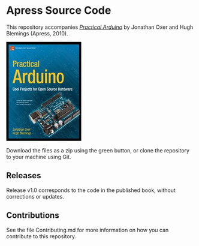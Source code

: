 # Apress Source Code

This repository accompanies [*Practical Arduino*](http://www.apress.com/9781430224778) by Jonathan Oxer and Hugh Blemings (Apress, 2010).

![Cover image](9781430224778.jpg)

Download the files as a zip using the green button, or clone the repository to your machine using Git.

## Releases

Release v1.0 corresponds to the code in the published book, without corrections or updates.

## Contributions

See the file Contributing.md for more information on how you can contribute to this repository.
